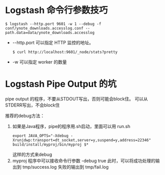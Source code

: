 # Logstash 命令行参数技巧
```shell
$ logstash --http.port 9601 -w 1 --debug -f conf/ynote_downloads.accesslog.conf --path.data=data/ynote_downloads.accesslog
```
* --http.port 可以指定 HTTP 监控的地址。
  ```shell
  $ curl http://localhost:9601/_node/stats?pretty
  ```
* -w 可以指定 worker 的数量

# Logstash Pipe Output 的坑
pipe output 的程序，不要从STDOUT写出，否则可能会block住。
可以从STDERR写出，不会block住

推荐的debug方法：
  1. 如果是Java程序，pipe的程序用.sh启动，里面可以用
      run.sh
      ```shell
      export JAVA_OPTS="-Xdebug -Xrunjdwp:transport=dt_socket,server=y,suspend=y,address=22346"
      build/install/myproj/bin/myproj $*
      ```
      这样的方式来debug
  1. myproj 程序中可以接收命令行参数 -debug true
    此时，可以将成功处理的输出到 tmp/success.log 失败的输出到  tmp/fail.log
  
